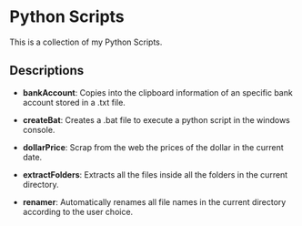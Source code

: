 # Python Scripts
This is a collection of my Python Scripts.

## Descriptions

* **bankAccount**: Copies into the clipboard information of an specific bank account stored in a .txt file.

* **createBat**: Creates a .bat file to execute a python script in the windows console.

* **dollarPrice**: Scrap from the web the prices of the dollar in the current date.

* **extractFolders**: Extracts all the files inside all the folders in the current directory.

* **renamer**: Automatically renames all file names in the current directory according to the user choice.